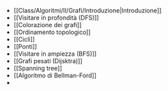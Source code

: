 - [[Class/Algoritmi/II/Grafi/Introduzione|Introduzione]]
- [[Visitare in profondità (DFS)]]
- [[Colorazione dei grafi]]
- [[Ordinamento topologico]]
- [[Cicli]]
- [[Ponti]]
- [[Visitare in ampiezza (BFS)]]
- [[Grafi pesati (Dijsktra)]]
- [[Spanning tree]]
- [[Algoritmo di Bellman-Ford]]
- 